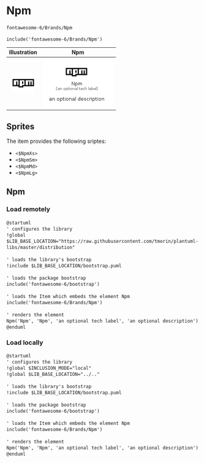 # Npm


```text
fontawesome-6/Brands/Npm
```

```text
include('fontawesome-6/Brands/Npm')
```



| Illustration | Npm |
| :---: | :---: |
| ![illustration for Illustration](../../fontawesome-6/Brands/Npm.png) | ![illustration for Npm](../../fontawesome-6/Brands/Npm.Local.png) |



## Sprites
The item provides the following sriptes:

- `<$NpmXs>`
- `<$NpmSm>`
- `<$NpmMd>`
- `<$NpmLg>`





## Npm

### Load remotely
```plantuml
@startuml
' configures the library
!global $LIB_BASE_LOCATION="https://raw.githubusercontent.com/tmorin/plantuml-libs/master/distribution"

' loads the library's bootstrap
!include $LIB_BASE_LOCATION/bootstrap.puml

' loads the package bootstrap
include('fontawesome-6/bootstrap')

' loads the Item which embeds the element Npm
include('fontawesome-6/Brands/Npm')

' renders the element
Npm('Npm', 'Npm', 'an optional tech label', 'an optional description')
@enduml
```

### Load locally
```plantuml
@startuml
' configures the library
!global $INCLUSION_MODE="local"
!global $LIB_BASE_LOCATION="../.."

' loads the library's bootstrap
!include $LIB_BASE_LOCATION/bootstrap.puml

' loads the package bootstrap
include('fontawesome-6/bootstrap')

' loads the Item which embeds the element Npm
include('fontawesome-6/Brands/Npm')

' renders the element
Npm('Npm', 'Npm', 'an optional tech label', 'an optional description')
@enduml
```

